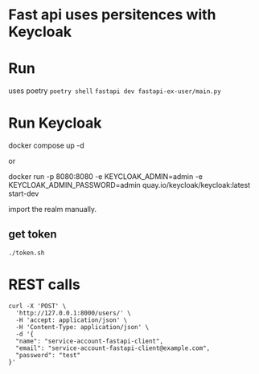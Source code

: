 # Fast api uses persitences with Keycloak

# Run
uses poetry
`poetry shell`
`fastapi dev fastapi-ex-user/main.py`


# Run Keycloak
docker compose up -d

or

docker run -p 8080:8080 -e KEYCLOAK_ADMIN=admin -e KEYCLOAK_ADMIN_PASSWORD=admin quay.io/keycloak/keycloak:latest start-dev

import the realm manually.

## get token
`./token.sh`

# REST calls

```
curl -X 'POST' \
  'http://127.0.0.1:8000/users/' \
  -H 'accept: application/json' \
  -H 'Content-Type: application/json' \
  -d '{
  "name": "service-account-fastapi-client",
  "email": "service-account-fastapi-client@example.com",
  "password": "test"
}'
```